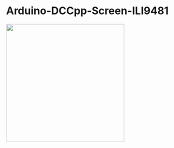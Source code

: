 # Arduino-DCCpp-Screen-ILI9481

<img src="http://lamaquetade.infotronikblog.com/assets/images/Arduino/Pantallas/pantalla_diagrama/pantalla_diagrama_vias_01.png" height="320" />
